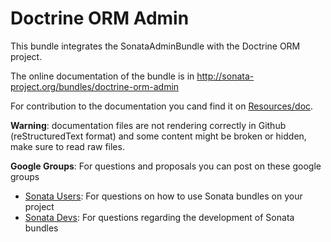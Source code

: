 Doctrine ORM Admin
==================

This bundle integrates the SonataAdminBundle with the Doctrine ORM project.

The online documentation of the bundle is in http://sonata-project.org/bundles/doctrine-orm-admin

For contribution to the documentation you cand find it on [Resources/doc](https://github.com/sonata-project/SonataDoctrineORMAdminBundle/tree/master/Resources/doc).

**Warning**: documentation files are not rendering correctly in Github (reStructuredText format)
and some content might be broken or hidden, make sure to read raw files.

**Google Groups**: For questions and proposals you can post on these google groups

* [Sonata Users](https://groups.google.com/group/sonata-users): For questions on how to use Sonata bundles on your project
* [Sonata Devs](https://groups.google.com/group/sonata-devs): For questions regarding the development of Sonata bundles